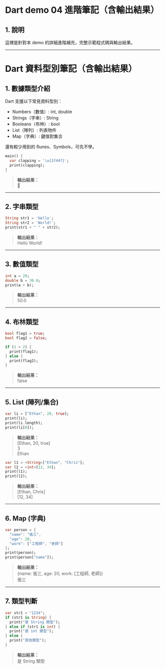 # Dart demo 04 進階筆記（含輸出結果）

## 1. 說明

這裡是針對本 demo 的詳細進階補充，完整示範程式碼與輸出結果。

---


# Dart 資料型別筆記（含輸出結果）

## 1. 數據類型介紹

Dart 支援以下常見資料型別：

- Numbers（數值）: int, double
- Strings（字串）: String
- Booleans（布林）: bool
- List（陣列）: 列表物件
- Map（字典）: 鍵值對集合

還有較少用到的 Runes、Symbols，可先不學。

```dart
main() {
  var clapping = '\u{1f44f}';
  print(clapping);
}
```
> **輸出結果：**  
> 👏

---

## 2. 字串類型

```dart
String str1 = 'Hello';
String str2 = 'World!';
print(str1 + " " + str2);
```
> **輸出結果：**  
> Hello World!

---

## 3. 數值類型

```dart
int a = 20;
double b = 30.0;
print(a + b);
```
> **輸出結果：**  
> 50.0

---

## 4. 布林類型

```dart
bool flag1 = true;
bool flag2 = false;

if (1 > 2) {
  print(flag1);
} else {
  print(flag2);
}
```
> **輸出結果：**  
> false

---

## 5. List (陣列/集合)

```dart
var li = ["Ethan", 20, true];
print(li);
print(li.length);
print(li[0]);
```
> **輸出結果：**  
> [Ethan, 20, true]  
> 3  
> Ethan

```dart
var l1 = <String>["Ethan", "Chris"];
var l2 = <int>[12, 34];
print(l1);
print(l2);
```
> **輸出結果：**  
> [Ethan, Chris]  
> [12, 34]

---

## 6. Map (字典)

```dart
var person = {
  "name": "張三",
  "age": 20,
  "work": ["工程師", "老師"]
};
print(person);
print(person["name"]);
```
> **輸出結果：**  
> {name: 張三, age: 20, work: [工程師, 老師]}  
> 張三

---

## 7. 類型判斷

```dart
var str1 = "1234";
if (str1 is String) {
  print("是 String 類型");
} else if (str1 is int) {
  print("是 int 類型");
} else {
  print("其他類型");
}
```
> **輸出結果：**  
> 是 String 類型
